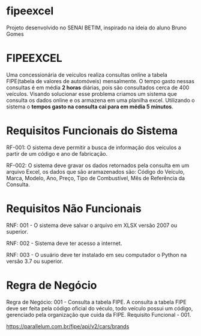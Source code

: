 # fipeexcel
Projeto desenvolvido no SENAI BETIM, inspirado na ideia  do aluno Bruno Gomes
<h1> FIPEEXCEL</h1>

Uma concessionária de veículos realiza consultas online a tabela
FIPE(tabela de valores de automóveis) mensalmente. O tempo gasto nessas
consultas é em média <b>2 horas</b> diárias, pois são consultados cerca de
400 veículos. Visando solucionar esse problema
criamos um sistema que consulta os dados online e os armazena em uma
planilha excel. Utilizando o sistema o <b> tempos gasto na consulta cai para
em média 5 minutos</b>.

# Requisitos Funcionais do Sistema

RF-001: O sistema deve permitir a busca de informação dos veículos a partir
de um código e ano de fabricação.

RF-002: O sistema deve gravar os dados  retornados pela
consulta em um arquivo Excel, os dados que são aramazenados
são: Código do Veículo, Marca, Modelo, Ano, Preço, Tipo de
Combustível, Mês de Referência da Consulta.

# Requisitos Não Funcionais

RNF: 001 - O sistema deve salvar o arquivo  em XLSX versão 
2007 ou superior.

RNF: 002 - Sistema deve ter acesso a internet.

RNF: 003 - O usuário deve ter instalado em seu computador o
Python na versão 3.7 ou superior.

# Regra de Negócio

Regra de Negócio: 001 - Consulta a tabela FIPE. A consulta a tabela FIPE deve 
ser feita pela código oficial do véculo, todo veículo possui um código,
gerenciado pela organização que cuida da FIPE. Requisito Funcional - 001.


https://parallelum.com.br/fipe/api/v2/cars/brands
